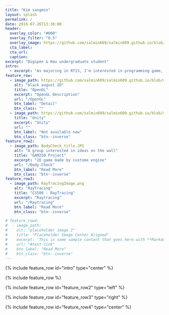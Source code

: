 ```yaml
---
title: "Kim sangmin"
layout: splash
permalink: /
date: 2016-07-26T13:38:00
header:
  overlay_color: "#000"
  overlay_filter: "0.5"
  overlay_image: https://github.com/salmin609/salmin609.github.io/blob/master/images/digipenImg.jpg?raw=true
  cta_label:
  cta_url:
  caption:
excerpt: "Digipen & Kmu undergraduate student"
intro:
  - excerpt: "As majoring in RTIS, I'm interested in programming game, build engine, graphic programming"
feature_row:
  - image_path: https://github.com/salmin609/salmin609.github.io/blob/master/images/opengl_logo.png?raw=true
    alt: "black august ID"
    title: "OpenGL"
    excerpt: "OpenGL Description"
    url: "/OpenGL"
    btn_label: "Detail"
    btn_class: ""
  - image_path: https://github.com/salmin609/salmin609.github.io/blob/master/images/images.jpg?raw=true
    title: "Unity"
    excerpt: "Unity"
    url: ""
    btn_label: "Not available now"
    btn_class: "btn--inverse"
feature_row2:
  - image_path: BodyCheck_title.JPG
    alt: "A group interested in ideas on the wall"
    title: "GAM250 Project"
    excerpt: "2D game made by custome engine"
    url: "/Body-Check"
    btn_label: "Read More"
    btn_class: "btn--inverse"
feature_row3:
  - image_path: RayTracingImage.png
    alt: "RayTracing"
    title: "CS500 - RayTracing"
    excerpt: "Raytracing"
    url: "/Raytracing"
    btn_label: "Read More"
    btn_class: "btn--inverse"

# feature_row4:
#  - image_path:
#    alt: "placeholder image 2"
#    title: "Placeholder Image Center Aligned"
#    excerpt: 'This is some sample content that goes here with **Markdown** formatting. Centered with `type="center"`'
#    url: "#test-link"
#    btn_label: "Read More"
#    btn_class: "btn--inverse"
---
```


{% include feature_row id="intro" type="center" %}

<a name="designs"></a>
{% include feature_row %}

<a name="process"></a>
{% include feature_row id="feature_row2" type="left" %}

{% include feature_row id="feature_row3" type="right" %}

{% include feature_row id="feature_row4" type="center" %}
